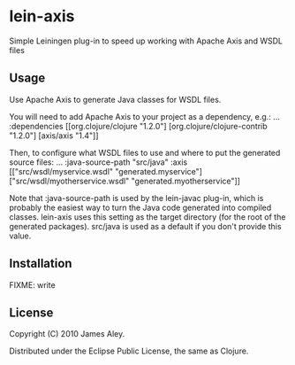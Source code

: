 # lein-axis
Simple Leiningen plug-in to speed up working with Apache Axis and WSDL files

## Usage
Use Apache Axis to generate Java classes for WSDL files.

You will need to add Apache Axis to your project as a dependency, e.g.:
    ...
    :dependencies [[org.clojure/clojure "1.2.0"]
    		   [org.clojure/clojure-contrib "1.2.0"]
		   [axis/axis "1.4"]]

Then, to configure what WSDL files to use and where to put the generated
source files:
    ...
    :java-source-path "src/java"
    :axis [["src/wsdl/myservice.wsdl" "generated.myservice"]
    	   ["src/wsdl/myotherservice.wsdl" "generated.myotherservice"]]

Note that :java-source-path is used by the lein-javac plug-in, which is
probably the easiest way to turn the Java code generated into compiled
classes. lein-axis uses this setting as the target directory (for the
root of the generated packages). src/java is used as a default if you
don't provide this value.


## Installation

FIXME: write

## License

Copyright (C) 2010 James Aley.

Distributed under the Eclipse Public License, the same as Clojure.
